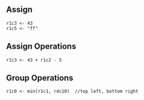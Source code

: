 
## Assign
```
r1c3 <- 43
r1c5 <- "ff"
```

## Assign Operations

```
r1c3 <- 43 + r1c2 - 5

```

## Group Operations
```
r1c0 <- min(r1c1, r4c10)  //top left, bottom right

```

